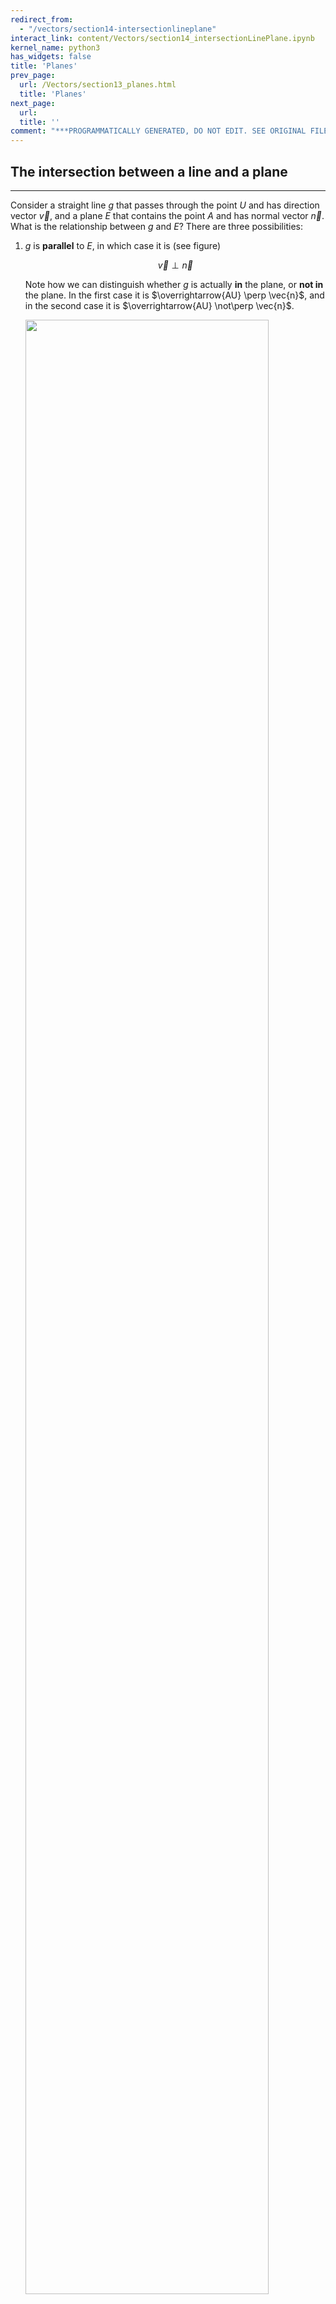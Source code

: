 ```yaml
---
redirect_from:
  - "/vectors/section14-intersectionlineplane"
interact_link: content/Vectors/section14_intersectionLinePlane.ipynb
kernel_name: python3
has_widgets: false
title: 'Planes'
prev_page:
  url: /Vectors/section13_planes.html
  title: 'Planes'
next_page:
  url: 
  title: ''
comment: "***PROGRAMMATICALLY GENERATED, DO NOT EDIT. SEE ORIGINAL FILES IN /content***"
---
```



## The intersection between a line and a plane
---

Consider a straight line $g$ that passes through the point $U$ and has direction vector $\vec{v}$, and a plane $E$ that contains the point $A$ and has normal vector $\vec{n}$. What is the relationship between $g$ and $E$? There are three possibilities:

1. $g$ is __parallel__ to $E$, in which case it is (see figure)

   $$\nonumber\vec{v} \perp \vec{n}$$
   
   Note how we can distinguish whether $g$ is actually __in__ the plane, or __not in__ the plane. In the first case it is $\overrightarrow{AU} \perp \vec{n}$, and in the second case it is $\overrightarrow{AU} \not\perp \vec{n}$.

   <img src="./pics/gIntersectE1.png" width="90%" align="center">

2. $g$ is not parallel to $E$, in which case there is an intersection point $S$ between $g$ and $E$.

	<img src="./pics/gIntersectE2.png" width="50%" align="center">
	
    To find the intersection point $S$ note that $S\in g$ and $S\in E$:

    $$\nonumber \boxed{\overrightarrow{US} \parallel \vec{v}\, \mbox{ and }\, \overrightarrow{AS} \perp \vec{n} }$$ 

    And these two conditions are sufficient to determine the coordinates of $S$.


### Example 1
---

Plane $E$ contains the point $A(0\vert 0\vert 9)$ and has normal vector $\vec{n}=\left(\begin{array}{r} 1\\\ 4\\\ -3 \end{array}\right)$ Straight line $g$ passes through the point $U(7\vert 2\vert 9)$ and has direction vector $\vec{v}=\left(\begin{array}{r} -2\\\ 3\\\ 4 \end{array}\right)$. Find the intersection point $S$ between $g$ and $E$.


### Solution


 - $g$ is not parallel to $E$, as $\nonumber \vec{v}\bullet \vec{n}=-2+12-12=2\neq 0$, so there is a single intersection point $S(x\vert y\vert z)$ 

- $S \in g \rightarrow \overrightarrow{US} \parallel \vec{v} \rightarrow \overrightarrow{US}=c\cdot \vec{v}$. So 

  $$\nonumber \left(\begin{array}{r} x-7\\\ y-2\\\ z-9 \end{array}\right) = \left(\begin{array}{r} 2c\\\ 3c\\\ 4c \end{array}\right) \rightarrow x=-2c+7, y=3c+2, z=4c+9$$


- $S \in E \rightarrow \overrightarrow{AS} \perp \vec{n} \rightarrow \overrightarrow{AS} \bullet \vec{n} = 0$. So

  $$\nonumber \left(\begin{array}{r} x-0\\\ y-0\\\ z-9 \end{array}\right) \bullet \left(\begin{array}{r} 1\\\ 4\\\ -3 \end{array}\right) = 0 \rightarrow x + 4y -3(z-9) = 0$$
  
  Using the fact that $x=-2c+7, y=3c+2$ and $z=4c+9$, and inserting this into the equation above, we get
  
  $$\nonumber  -2c+7+4(3c+2)-3(4c+9-9) = -2c+15=0 \rightarrow c=7.5$$
  
  It follows $x=-2\cdot 7.5+7=-8, y=3\cdot 7.5+2=24.5, z=4\cdot 7.5+9=39 \rightarrow S(-8|24.5|39)$ 
   

### Example 2
---

Plane $E$ contains the point $A(4\vert 4\vert 2)$ and has normal vector $\vec{n}=\left(\begin{array}{r} -2\\\ -2\\\ 3 \end{array}\right)$ Straight line $g$ passes through the point $U(1\vert 2\vert -3)$ and has direction vector $\vec{v}=\left(\begin{array}{r} 1\\\ 1\\\ 2 \end{array}\right)$. Find the intersection point $S$ between $g$ and $E$.

### Solution
---

 - $g$ is not parallel to $E$, as $\vec{v}\bullet \vec{n}=2\neq 0$, so there is a single intersection point $S(x\vert y\vert z)$ 

- $S \in g \rightarrow \overrightarrow{US} \parallel \vec{v} \rightarrow \overrightarrow{US}=c\cdot \vec{v}$. So 

  $$\nonumber \left(\begin{array}{r} x-1\\\ y-2\\\ z+3 \end{array}\right) = \left(\begin{array}{r} c\\\ c\\\ 2c \end{array}\right) \rightarrow x=c+1, y=c+2, z=2c-3$$


- $S \in E \rightarrow \overrightarrow{AS} \perp \vec{n} \rightarrow \overrightarrow{AS} \bullet \vec{n} = 0$. So

  $$\nonumber \left(\begin{array}{r} x-4\\\ y-4\\\ z-2 \end{array}\right) \bullet \left(\begin{array}{r} -2\\\ -2\\\ 4 \end{array}\right) = 0 \rightarrow -2(x-4) -2(y-4)+4(z-2) = 0$$
  
  Inserting the expression for $x, y$, and $z$, we get
  
  $$\nonumber -2(c+1-4)-2(c+2-3)+4(2c-3-2) = 4c-10=0 \rightarrow c=2.5$$
  
  It follows $x=2.5+1=3.5, y=c+2=4.5, z=2\cdot 2.5-3=2 \rightarrow S(3.5\vert 4.5 \vert 2)$ 




## Exercise
---

1. Plane $E$ contains the point $A(0\vert 0\vert 9)$ and has normal vector $\vec{n}=\left(\begin{array}{r} 0\\\ 4\\\ -3 \end{array}\right)$ THe straight line $g$ passes through the point $U(7\vert 2\vert 9)$ and has direction vector $\vec{v}=\left(\begin{array}{r} -2\\\ 3\\\ 4 \end{array}\right)$ Find the intersection point between $g$ and $E$.

2. _Shortest distance between a point and a plane._ Consider the plane $E$ containing the point $A(5\vert 2\vert -3)$ and with normal vector $\vec{n}=\left(\begin{array}{r} 2\\\ 3\\\ 1 \end{array}\right)$. Find the shortest distance between point $P(1\vert -1 \vert -2)$ and plane $E$.



## Solution
---
1. There is no intersection point, as $g$ and $E$ are parallel ($\vec{v}\bullet \vec{n}=0+12-12=0$) and $g$ is not in $E$ ($\overrightarrow{AU} \bullet \vec{n} = 0+8+0 \neq 0$). Note that if you try to calculate the coordinates of the intersection point, you end up with the equation 

   $$\nonumber 0 + 12c+8 -12c = 0\rightarrow 8=0 \,???$$
  
   So the assumption of the existence of an intersection point $S$ leads to a contradiction. So there is no intersection point.

2. The idea is to take the straight line $g$ that passes through $P$ and is orthogonal to $E$, and intersect this line with the plane to get intersection point $S$. The distance between $S$ and point $A$ is then the shortest distance (see figure).

   <img src="./pics/shortDist.png" width="90%" align="center">

    
   - Determine $g$: $g$ passes through point $P$ and has direction vector $\vec v = \vec{n}$ (as it is orthogonal to $E$). 
   - Intersect $g$ with $E$ to get $S(x\vert y\vert z)$: 

     $S\in g \rightarrow \overrightarrow{PS}=c\cdot \vec{v} \rightarrow \left(\begin{array}{r} x-1\\\ y+1\\\ z+2 \end{array}\right)=\left(\begin{array}{r} 2c\\\ 3c\\\ c \end{array}\right) \rightarrow x=2c+1, y=3c-1, z=c-2$
     
     $S \in E \rightarrow \overrightarrow{AS} \bullet \vec{n} = 0 \rightarrow \left(\begin{array}{r} x-5\\\ y-2\\\ z+3 \end{array}\right) \bullet \left(\begin{array}{r} 2\\\ 3\\\ 1 \end{array}\right)= 2(x-5)+3(y-2)+z+3=0$  
     
     Inserting the expression for $x$, $y$ and $z$, we get 
     
     $$2(2c+1-5)+3(3c-1-2)+c-2+3 = 14c-16=0 \rightarrow c=\frac{16}{14}=\frac{8}{7}$$  
     
     Thus, $x=2\cdot 8/7+1=23/7, y=3\cdot 8/7-1=17/7, z=8/7-2=-6/7 \rightarrow S(\frac{23}{7}|\frac{17}{7}|-\frac{6}{7})$.
     
   - The shortest distance is therefore $d=\vert\overrightarrow{PS}\vert=\left\vert\left(\begin{array}{r} 23/7-1\\\ 17/7+1\\\ -6/7+2 \end{array}\right)\right\vert =  \sqrt{896/49}$




<div markdown="1" class="cell code_cell">
<div class="input_area" markdown="1">
```python
#needs to be in the last cell for css styling
from IPython.core.display import HTML
def css_styling():
    styles = open("../assets/custom/custom.css", "r").read()
    return HTML(styles)
css_styling()

```
</div>

<div class="output_wrapper" markdown="1">
<div class="output_subarea" markdown="1">



<div markdown="0" class="output output_html">
<style>

    @font-face {
     font-family: 'sf-display';
     font-weight: normal;
     font-style: normal;
     src: url('fonts/sf-display/SanFranciscoDisplay-Regular.otf') format('opentype');
    }

    @font-face {
     font-family: 'sf-display';
     font-weight: normal;
     font-style: italic;
     src: url('fonts/sf-display/SanFranciscoDisplay-RegularItalic.otf') format('opentype');
    }

    @font-face {
     font-family: 'sf-display';
     font-weight: bold;
     font-style: normal;
     src: url('fonts/sf-display/SanFranciscoDisplay-Bold.otf') format('opentype');
    }

    @font-face {
     font-family: 'sf-display';
     font-weight: bold;
     font-style: italic;
     src: url('fonts/sf-display/SanFranciscoDisplay-BoldItalic.otf') format('opentype');
    }

    @font-face {
     font-family: 'cmu-text-decorated';
     font-weight: normal;
     font-style: italic;
     src: url('fonts/cmu-text/CMUSerif-UprightItalic.otf') format('opentype');
    }

    @font-face {
     font-family: 'cmu-text';
     font-weight: normal;
     font-style: normal;
     src: url('fonts/cmu-text/CMUSerif-Roman.otf') format('opentype');
    }

    @font-face {
     font-family: 'cmu-text';
     font-weight: normal;
     font-style: italic;
     src: url('fonts/cmu-text/CMUSerif-Italic.otf') format('opentype');
    }

    @font-face {
     font-family: 'cmu-text';
     font-weight: bold;
     font-style: normal;
     src: url('fonts/cmu-text/CMUSerif-BoldNonextended.otf') format('opentype');
    }

    @font-face {
     font-family: 'cmu-text';
     font-weight: bold;
     font-style: italic;
     src: url('fonts/cmu-text/CMUSerif-BoldItalic.otf') format('opentype');
    }

    @font-face {
     font-family: 'sf-mono';
     font-weight: normal;
     font-style: normal;
     src: url('fonts/sf-mono/SFMono-Regular.otf') format('opentype');
    }

    @font-face {
     font-family: 'sf-mono';
     font-weight: normal;
     font-style: italic;
     src: url('fonts/sf-mono/SFMono-RegularItalic.otf') format('opentype');
    }

    @font-face {
     font-family: 'sf-mono';
     font-weight: bold;
     font-style: normal;
     src: url('fonts/sf-mono/SFMono-Bold.otf') format('opentype');
    }

    @font-face {
     font-family: 'sf-mono';
     font-weight: bold;
     font-style: italic;
     src: url('fonts/sf-mono/SFMono-BoldItalic.otf') format('opentype');
    }


    div.cell{
        width:800px;
        margin-left:16% !important;
        margin-right:auto;
    }
    h1 {
        font-family:  "cmu-text", "Times New Roman", serif !important;
    }
    h2 {
        font-family:  "cmu-text", Helvetica, "Times New Roman", serif !important;
	      color: blue
    }
    h3 {
      font-family:  "Times New Roman", serif !important;
        color: gray
    }
    h4{
      font-family:  "Times New Roman", serif !important;
        margin-top:12px;
        margin-bottom: 3px;
    }
    div.text_cell_render{
        /* font-family: Computer Modern, serif; */
        font-family: "cmu-text", Helvetica, serif !important;
        line-height: 145%;
        font-size: 130%;
        width:800px;
        margin-left:auto;
        margin-right:auto;
    }
    .CodeMirror{
            font-family: "Source Code Pro", source-code-pro,Consolas, monospace;
    }
    .prompt{
        display: None;
    }
    .text_cell_render h5 {
        font-weight: 300;
        font-size: 22pt;
        color: #4057A1;
        font-style: italic;
        margin-bottom: .5em;
        margin-top: 0.5em;
        display: block;
    }

    .warning{
        color: rgb( 240, 20, 20 )
        }

    .MathJax {
        font-size: 1em;
    }

    div.important {
       background-color: #fcf2f2;
       border-color: #dFb5b4;
       border-left: 5px solid #dfb5b4;
       padding: 0.5em;
    }

    div.exc {
       background-color: lightgray;
       border-color: lightgray;
       border-left: 5px solid gray;
       padding: 0.5em;
    }

    div.sol {
       background-color: lightgray;
       border-color: lightgray;
       border-left: 5px solid gray;
       padding: 0.5em;
    }

    li{
       margin: 10px 0;
    }

    ol ol { list-style-type: upper-alpha; important! }
    ol ol ol { list-style-type: lower-alpha; important! }

</style>
<script>
    MathJax.Hub.Config({
                TeX: {
                        extensions: ["AMSmath.js"],
			          Macros: {
      				          RR: '{\\bf TOM}',                // a simple string replacement
      				          bold: ['\\boldsymbol{#1}',1]   // this macro has one parameter
    			              }
                },
		tex2jax: {
            		inlineMath: [ ["$","$"], ["\\(","\\)"] ],
                displayMath: [ ["$$","$$"], ["\\[","\\]"] ],
            		processEscapes: true,
            		processEnvironments: true
        	},
                "HTML-CSS": {
                    styles: {'.MathJax_Display': {"margin": 0}},
                    availableFonts: ["TeX","STIX-Web","Neo-Euler"],
                    preferredFont: "Neo-Euler",
                },
        });
</script>

</div>


</div>
</div>
</div>

